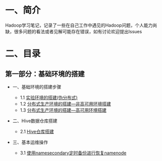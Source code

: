 # 一、简介



Hadoop学习笔记，记录了一些在自己工作中遇见的Hadoop问题，个人能力尚缺，很多问题的看法或者见解可能存在错误，如有讨论欢迎提出Issues




# 二、目录


## 第一部分：基础环境的搭建

- 一、基础环境的搭建步骤
	- 1.1 [实验环境的搭建(伪分布式)](docs/Hadoop工作与实验环境的搭建.md)
	- 1.2 [分布式生产环境的搭建—非高可用环境搭建](docs/分布式生产环境的搭建—非高可用环境搭建.md)
	- 1.3 [分布式生产环境的搭建—高可用环境搭建](docs/分布式生产环境的搭建—高可用环境搭建.md)

- 二、Hive数据仓库搭建
	- 2.1 [Hive仓库搭建]()

- 三、基本运维操作
  - 3.1 [使用namesecondary定时备份进行恢复namenode](docs/使用namesecondary定时备份进行恢复namenode.md)









